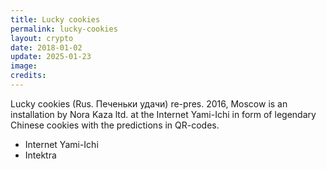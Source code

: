```yaml
---
title: Lucky cookies
permalink: lucky-cookies
layout: crypto
date: 2018-01-02
update: 2025-01-23
image:
credits:
---
```


Lucky cookies (Rus. Печеньки удачи) re-pres. 2016, Moscow is an installation by Nora Kaza ltd. at the Internet Yami-Ichi in form of legendary Chinese cookies with the predictions in QR-codes.

+ Internet Yami-Ichi
+ Intektra

